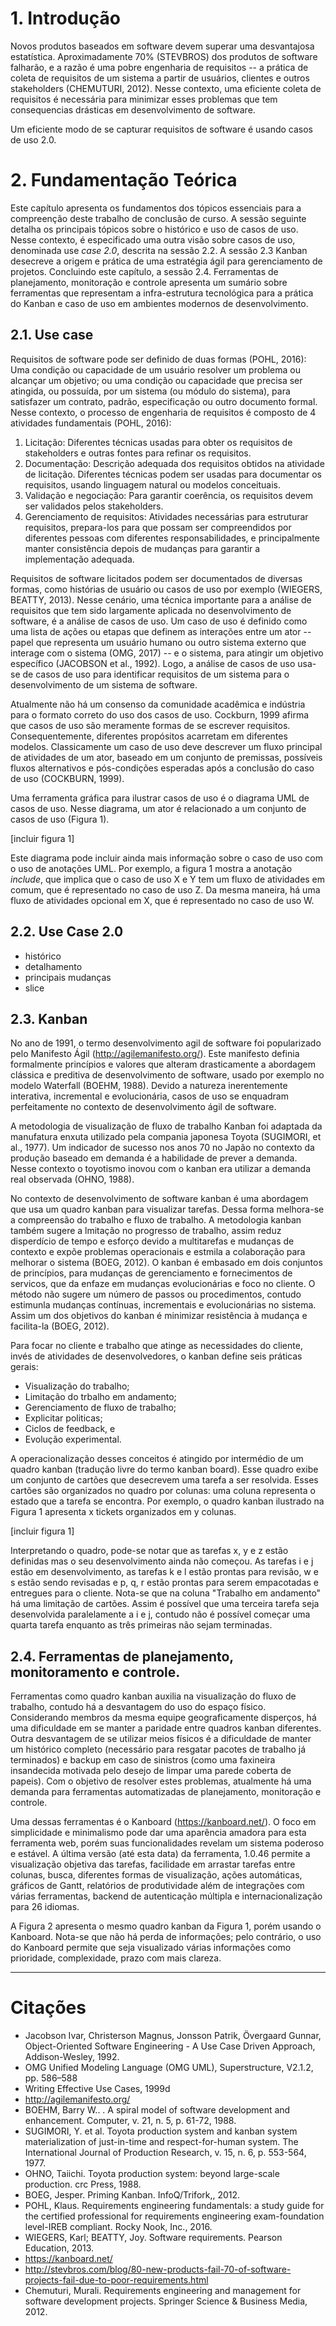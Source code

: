 # 1. Introdução

Novos produtos baseados em software devem superar uma desvantajosa estatística. Aproximadamente 70% (STEVBROS) dos produtos de software falharão, e a razão é uma pobre engenharia de requisitos -- a prática de coleta de requisitos de um sistema a partir de usuários, clientes e outros stakeholders (CHEMUTURI, 2012). Nesse contexto, uma eficiente coleta de requisitos é necessária para minimizar esses problemas que tem consequencias drásticas em desenvolvimento de software.

Um eficiente modo de se capturar requisitos de software é usando casos de uso 2.0.

# 2. Fundamentação Teórica

Este capítulo apresenta os fundamentos dos tópicos essenciais para a compreenção deste trabalho de conclusão de curso. A sessão seguinte detalha os principais tópicos sobre o histórico e uso de casos de uso. Nesse contexto, é especificado uma outra visão sobre casos de uso, denominada use *case 2.0*, descrita na sessão 2.2. A sessão 2.3 Kanban desecreve a origem e prática de uma estratégia ágil para gerenciamento de projetos. Concluindo este capítulo, a sessão 2.4. Ferramentas de planejamento, monitoração e controle apresenta um sumário sobre ferramentas que representam a infra-estrutura tecnológica para a prática do Kanban e caso de uso em ambientes modernos de desenvolvimento.

## 2.1. Use case

Requisitos de software pode ser definido de duas formas (POHL, 2016): Uma condição ou capacidade de um usuário resolver um problema ou alcançar um objetivo; ou uma condição ou capacidade que precisa ser atingida, ou possuída, por um sistema (ou módulo do sistema), para satisfazer um contrato, padrão, especificação ou outro documento formal.
Nesse contexto, o processo de engenharia de requisitos é composto de 4 atividades fundamentais  (POHL, 2016): 

1. Licitação: Diferentes técnicas usadas para obter os requisitos de stakeholders e outras fontes para refinar os requisitos.
2. Documentação: Descrição adequada dos requisitos obtidos na atividade de licitação. Diferentes técnicas podem ser usadas para documentar os requisitos, usando linguagem natural ou modelos conceituais.
3. Validação e negociação: Para garantir coerência, os requisitos devem ser validados pelos stakeholders.
4. Gerenciamento de requisitos: Atividades necessárias para estruturar requisitos, prepara-los para que possam ser compreendidos por diferentes pessoas com diferentes responsabilidades, e principalmente manter consistência depois de mudanças para garantir a implementação adequada.

Requisitos de software licitados podem ser documentados de diversas formas, como histórias de usuário ou casos de uso por exemplo (WIEGERS, BEATTY, 2013). Nesse cenário, uma técnica importante para a análise de requisitos que tem sido largamente aplicada no desenvolvimento de software, é a análise de casos de uso. Um caso de uso é definido como uma lista de ações ou etapas que definem as interações entre um ator -- papel que representa um usuário humano ou outro sistema externo que interage com o sistema (OMG, 2017) -- e o sistema, para atingir um objetivo específico (JACOBSON et al., 1992). Logo, a análise de casos de uso usa-se de casos de uso para identificar requisitos de um sistema para o desenvolvimento de um sistema de software.

Atualmente não há um consenso da comunidade acadêmica e indústria para o formato correto do uso dos casos de uso. Cockburn, 1999 afirma que casos de uso são meramente formas de se escrever requisitos. Consequentemente, diferentes propósitos acarretam em diferentes modelos. Classicamente um caso de uso deve descrever um fluxo principal de atividades de um ator, baseado em um conjunto de premissas, possíveis fluxos alternativos e pós-condições esperadas após a conclusão do caso de uso (COCKBURN, 1999).

Uma ferramenta gráfica para ilustrar casos de uso é o diagrama UML de casos de uso. Nesse diagrama, um ator é relacionado a um conjunto de casos de uso (Figura 1).

[incluir figura 1]

Este diagrama pode incluir ainda mais informação sobre o caso de uso com o uso de anotações UML. Por exemplo, a figura 1 mostra a anotação *include*, que implica que o caso de uso X e Y tem um fluxo de atividades em comum, que é representado no caso de uso Z. Da mesma maneira, há uma fluxo de atividades opcional em X, que é representado no caso de uso W.

## 2.2. Use Case 2.0

- histórico
- detalhamento
- principais mudanças
- slice

## 2.3. Kanban

No ano de 1991, o termo desenvolvimento agil de software foi popularizado pelo Manifesto Ágil (http://agilemanifesto.org/). Este manifesto definia formalmente princípios e valores que alteram drasticamente a abordagem clássica e preditiva de desenvolvimento de software, usado por exemplo no modelo Waterfall (BOEHM, 1988). Devido a natureza inerentemente interativa, incremental e evolucionária, casos de uso se enquadram perfeitamente no contexto de desenvolvimento ágil de software.

A metodologia de visualização de fluxo de trabalho Kanban foi adaptada da manufatura enxuta utilizado pela compania japonesa Toyota (SUGIMORI, et al., 1977). Um indicador de sucesso nos anos 70 no Japão no contexto da produção baseado em demanda é a habilidade de prever a demanda. Nesse contexto o toyotismo inovou com o kanban era utilizar a demanda real observada (OHNO, 1988). 

No contexto de desenvolvimento de software kanban é uma abordagem que usa um quadro kanban para visualizar tarefas. Dessa forma melhora-se a compreensão do trabalho e fluxo de trabalho. A metodologia kanban também sugere a lmitação no progresso de trabalho, assim reduz disperdício de tempo e esforço devido a multitarefas e mudanças de contexto e expõe problemas operacionais e estmila a colaboração para melhorar o sistema (BOEG, 2012). O kanban é embasado em dois conjuntos de princípios, para mudanças de gerenciamento e fornecimentos de servicos, que da enfaze em mudanças evolucionárias e foco no cliente. O método não sugere um número de passos ou procedimentos, contudo estimunla mudanças contínuas, incrementais e evolucionárias no sistema. Assim um dos objetivos do kanban é minimizar resistência à mudança e facilita-la (BOEG, 2012).

Para focar no cliente e trabalho que atinge as necessidades do cliente, invés de atividades de desenvolvedores, o kanban define seis práticas gerais:

* Visualização do trabalho;
* Limitação do trbalho em andamento;
* Gerenciamento de fluxo de trabalho;
* Explicitar politicas;
* Ciclos de feedback, e
* Evolução experimental.

A operacionalização desses conceitos é atingido por intermédio de um quadro kanban (tradução livre do termo kanban board). Esse quadro exibe um conjunto de cartões que desecrevem uma tarefa a ser resolvida. Esses cartões são organizados no quadro por colunas: uma coluna representa o estado que a tarefa se encontra. Por exemplo, o quadro kanban ilustrado na Figura 1 apresenta x tickets organizados em y colunas.

[incluir figura 1]

Interpretando o quadro, pode-se notar que as tarefas x, y e z estão definidas mas o seu desenvolvimento ainda não começou. As tarefas i e j estão em desenvolvimento, as tarefas k e l estão prontas para revisão, w e s estão sendo revisadas e p, q, r estão prontas para serem empacotadas e entregues para o cliente. Nota-se que na coluna "Trabalho em andamento" há uma limitação de cartões. Assim é possível que uma terceira tarefa seja desenvolvida paralelamente a i e j, contudo não é possível começar uma quarta tarefa enquanto as três primeiras não sejam terminadas.

## 2.4. Ferramentas de planejamento, monitoramento e controle.

Ferramentas como quadro kanban auxilia na visualização do fluxo de trabalho, contudo há a desvantagem do uso do espaço físico. Considerando membros da mesma equipe geograficamente disperços, há uma dificuldade em se manter a paridade entre quadros kanban diferentes. Outra desvantagem de se utilizar meios físicos é a dificuldade de manter um histórico completo (necessário para resgatar pacotes de trabalho já terminados) e backup em caso de sinistros (como uma faxineira insandecida motivada pelo desejo de limpar uma parede coberta de papeis). Com o objetivo de resolver estes problemas, atualmente há uma demanda para ferramentas automatizadas de planejamento, monitoração e controle.

Uma dessas ferramentas é o Kanboard (https://kanboard.net/). O foco em simplicidade e minimalismo pode dar uma aparência amadora para esta ferramenta web, porém suas funcionalidades revelam um sistema poderoso e estável. A última versão (até esta data) da ferramenta, 1.0.46 permite a visualização objetiva das tarefas, facilidade em arrastar tarefas entre colunas, busca, diferentes formas de visualização, ações automáticas, gráficos de Gantt, relatórios de produtividade além de integrações com várias ferramentas, backend de autenticação múltipla e internacionalização para 26 idiomas.

A Figura 2 apresenta o mesmo quadro kanban da Figura 1, porém usando o Kanboard. Nota-se que não há perda de informações; pelo contrário, o uso do Kanboard permite que seja visualizado várias informações como prioridade, complexidade, prazo com mais clareza.

---
# Citações
* Jacobson Ivar, Christerson Magnus, Jonsson Patrik, Övergaard Gunnar, Object-Oriented Software Engineering - A Use Case Driven Approach, Addison-Wesley, 1992.
* OMG Unified Modeling Language (OMG UML), Superstructure, V2.1.2, pp. 586–588
* Writing Effective Use Cases, 1999d
* http://agilemanifesto.org/
* BOEHM, Barry W.. . A spiral model of software development and enhancement. Computer, v. 21, n. 5, p. 61-72, 1988.
* SUGIMORI, Y. et al. Toyota production system and kanban system materialization of just-in-time and respect-for-human system. The International Journal of Production Research, v. 15, n. 6, p. 553-564, 1977.
* OHNO, Taiichi. Toyota production system: beyond large-scale production. crc Press, 1988.
* BOEG, Jesper. Priming Kanban. InfoQ/Trifork,, 2012.
* POHL, Klaus. Requirements engineering fundamentals: a study guide for the certified professional for requirements engineering exam-foundation level-IREB compliant. Rocky Nook, Inc., 2016.
* WIEGERS, Karl; BEATTY, Joy. Software requirements. Pearson Education, 2013.
* https://kanboard.net/
* http://stevbros.com/blog/80-new-products-fail-70-of-software-projects-fail-due-to-poor-requirements.html
* Chemuturi, Murali. Requirements engineering and management for software development projects. Springer Science & Business Media, 2012.
